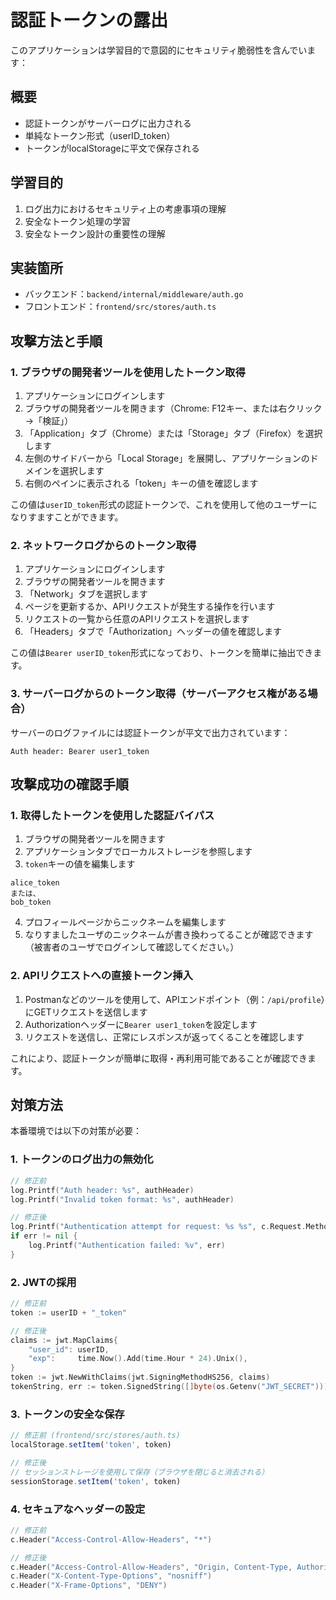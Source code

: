 # 認証トークンの露出

このアプリケーションは学習目的で意図的にセキュリティ脆弱性を含んでいます：

## 概要
- 認証トークンがサーバーログに出力される
- 単純なトークン形式（userID_token）
- トークンがlocalStorageに平文で保存される

## 学習目的
1. ログ出力におけるセキュリティ上の考慮事項の理解
2. 安全なトークン処理の学習
3. 安全なトークン設計の重要性の理解

## 実装箇所
- バックエンド：`backend/internal/middleware/auth.go`
- フロントエンド：`frontend/src/stores/auth.ts`

## 攻撃方法と手順

### 1. ブラウザの開発者ツールを使用したトークン取得

1. アプリケーションにログインします
2. ブラウザの開発者ツールを開きます（Chrome: F12キー、または右クリック→「検証」）
3. 「Application」タブ（Chrome）または「Storage」タブ（Firefox）を選択します
4. 左側のサイドバーから「Local Storage」を展開し、アプリケーションのドメインを選択します
5. 右側のペインに表示される「token」キーの値を確認します

この値は`userID_token`形式の認証トークンで、これを使用して他のユーザーになりすますことができます。

### 2. ネットワークログからのトークン取得

1. アプリケーションにログインします
2. ブラウザの開発者ツールを開きます
3. 「Network」タブを選択します
4. ページを更新するか、APIリクエストが発生する操作を行います
5. リクエストの一覧から任意のAPIリクエストを選択します
6. 「Headers」タブで「Authorization」ヘッダーの値を確認します

この値は`Bearer userID_token`形式になっており、トークンを簡単に抽出できます。

### 3. サーバーログからのトークン取得（サーバーアクセス権がある場合）

サーバーのログファイルには認証トークンが平文で出力されています：

```
Auth header: Bearer user1_token
```

## 攻撃成功の確認手順

### 1. 取得したトークンを使用した認証バイパス

1. ブラウザの開発者ツールを開きます
2. アプリケーションタブでローカルストレージを参照します
3. `token`キーの値を編集します
```
alice_token
または、
bob_token
```
4. プロフィールページからニックネームを編集します
5. なりすましたユーザのニックネームが書き換わってることが確認できます（被害者のユーザでログインして確認してください。）

### 2. APIリクエストへの直接トークン挿入

1. Postmanなどのツールを使用して、APIエンドポイント（例：`/api/profile`）にGETリクエストを送信します
2. Authorizationヘッダーに`Bearer user1_token`を設定します
3. リクエストを送信し、正常にレスポンスが返ってくることを確認します

これにより、認証トークンが簡単に取得・再利用可能であることが確認できます。

## 対策方法
本番環境では以下の対策が必要：

### 1. トークンのログ出力の無効化
```go
// 修正前
log.Printf("Auth header: %s", authHeader)
log.Printf("Invalid token format: %s", authHeader)

// 修正後
log.Printf("Authentication attempt for request: %s %s", c.Request.Method, c.Request.URL.Path)
if err != nil {
    log.Printf("Authentication failed: %v", err)
}
```

### 2. JWTの採用
```go
// 修正前
token := userID + "_token"

// 修正後
claims := jwt.MapClaims{
    "user_id": userID,
    "exp":     time.Now().Add(time.Hour * 24).Unix(),
}
token := jwt.NewWithClaims(jwt.SigningMethodHS256, claims)
tokenString, err := token.SignedString([]byte(os.Getenv("JWT_SECRET")))
```

### 3. トークンの安全な保存
```typescript
// 修正前 (frontend/src/stores/auth.ts)
localStorage.setItem('token', token)

// 修正後
// セッションストレージを使用して保存（ブラウザを閉じると消去される）
sessionStorage.setItem('token', token)
```

### 4. セキュアなヘッダーの設定
```go
// 修正前
c.Header("Access-Control-Allow-Headers", "*")

// 修正後
c.Header("Access-Control-Allow-Headers", "Origin, Content-Type, Authorization")
c.Header("X-Content-Type-Options", "nosniff")
c.Header("X-Frame-Options", "DENY")
```
